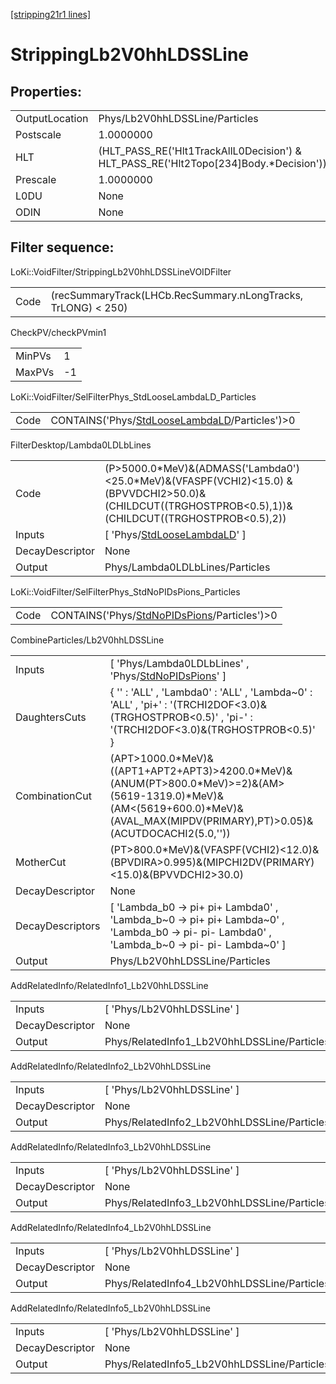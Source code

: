 [[stripping21r1 lines]](./stripping21r1-index)

# StrippingLb2V0hhLDSSLine

## Properties:

|                |                                                                                         |
|----------------|-----------------------------------------------------------------------------------------|
| OutputLocation | Phys/Lb2V0hhLDSSLine/Particles                                                          |
| Postscale      | 1.0000000                                                                               |
| HLT            | (HLT_PASS_RE('Hlt1TrackAllL0Decision') & HLT_PASS_RE('Hlt2Topo[234]Body.\*Decision')) |
| Prescale       | 1.0000000                                                                               |
| L0DU           | None                                                                                    |
| ODIN           | None                                                                                    |

## Filter sequence:

LoKi::VoidFilter/StrippingLb2V0hhLDSSLineVOIDFilter

|      |                                                               |
|------|---------------------------------------------------------------|
| Code | (recSummaryTrack(LHCb.RecSummary.nLongTracks, TrLONG) \< 250) |

CheckPV/checkPVmin1

|        |     |
|--------|-----|
| MinPVs | 1   |
| MaxPVs | -1  |

LoKi::VoidFilter/SelFilterPhys_StdLooseLambdaLD_Particles

|      |                                                                                                    |
|------|----------------------------------------------------------------------------------------------------|
| Code | CONTAINS('Phys/[StdLooseLambdaLD](./stripping21r1-commonparticles-stdlooselambdald)/Particles')\>0 |

FilterDesktop/Lambda0LDLbLines

|                 |                                                                                                                                                            |
|-----------------|------------------------------------------------------------------------------------------------------------------------------------------------------------|
| Code            | (P\>5000.0\*MeV)&(ADMASS('Lambda0')\<25.0\*MeV)&(VFASPF(VCHI2)\<15.0) &(BPVVDCHI2\>50.0)&(CHILDCUT((TRGHOSTPROB\<0.5),1))&(CHILDCUT((TRGHOSTPROB\<0.5),2)) |
| Inputs          | [ 'Phys/[StdLooseLambdaLD](./stripping21r1-commonparticles-stdlooselambdald)' ]                                                                          |
| DecayDescriptor | None                                                                                                                                                       |
| Output          | Phys/Lambda0LDLbLines/Particles                                                                                                                            |

LoKi::VoidFilter/SelFilterPhys_StdNoPIDsPions_Particles

|      |                                                                                                |
|------|------------------------------------------------------------------------------------------------|
| Code | CONTAINS('Phys/[StdNoPIDsPions](./stripping21r1-commonparticles-stdnopidspions)/Particles')\>0 |

CombineParticles/Lb2V0hhLDSSLine

|                  |                                                                                                                                                                                           |
|------------------|-------------------------------------------------------------------------------------------------------------------------------------------------------------------------------------------|
| Inputs           | [ 'Phys/Lambda0LDLbLines' , 'Phys/[StdNoPIDsPions](./stripping21r1-commonparticles-stdnopidspions)' ]                                                                                   |
| DaughtersCuts    | { '' : 'ALL' , 'Lambda0' : 'ALL' , 'Lambda~0' : 'ALL' , 'pi+' : '(TRCHI2DOF\<3.0)&(TRGHOSTPROB\<0.5)' , 'pi-' : '(TRCHI2DOF\<3.0)&(TRGHOSTPROB\<0.5)' }                                   |
| CombinationCut   | (APT\>1000.0\*MeV)&((APT1+APT2+APT3)\>4200.0\*MeV)&(ANUM(PT\>800.0\*MeV)\>=2)&(AM\>(5619-1319.0)\*MeV)&(AM\<(5619+600.0)\*MeV)&(AVAL_MAX(MIPDV(PRIMARY),PT)\>0.05)&(ACUTDOCACHI2(5.0,'')) |
| MotherCut        | (PT\>800.0\*MeV)&(VFASPF(VCHI2)\<12.0)&(BPVDIRA\>0.995)&(MIPCHI2DV(PRIMARY)\<15.0)&(BPVVDCHI2\>30.0)                                                                                      |
| DecayDescriptor  | None                                                                                                                                                                                      |
| DecayDescriptors | [ 'Lambda_b0 -\> pi+ pi+ Lambda0' , 'Lambda_b~0 -\> pi+ pi+ Lambda~0' , 'Lambda_b0 -\> pi- pi- Lambda0' , 'Lambda_b~0 -\> pi- pi- Lambda~0' ]                                           |
| Output           | Phys/Lb2V0hhLDSSLine/Particles                                                                                                                                                            |

AddRelatedInfo/RelatedInfo1_Lb2V0hhLDSSLine

|                 |                                             |
|-----------------|---------------------------------------------|
| Inputs          | [ 'Phys/Lb2V0hhLDSSLine' ]                |
| DecayDescriptor | None                                        |
| Output          | Phys/RelatedInfo1_Lb2V0hhLDSSLine/Particles |

AddRelatedInfo/RelatedInfo2_Lb2V0hhLDSSLine

|                 |                                             |
|-----------------|---------------------------------------------|
| Inputs          | [ 'Phys/Lb2V0hhLDSSLine' ]                |
| DecayDescriptor | None                                        |
| Output          | Phys/RelatedInfo2_Lb2V0hhLDSSLine/Particles |

AddRelatedInfo/RelatedInfo3_Lb2V0hhLDSSLine

|                 |                                             |
|-----------------|---------------------------------------------|
| Inputs          | [ 'Phys/Lb2V0hhLDSSLine' ]                |
| DecayDescriptor | None                                        |
| Output          | Phys/RelatedInfo3_Lb2V0hhLDSSLine/Particles |

AddRelatedInfo/RelatedInfo4_Lb2V0hhLDSSLine

|                 |                                             |
|-----------------|---------------------------------------------|
| Inputs          | [ 'Phys/Lb2V0hhLDSSLine' ]                |
| DecayDescriptor | None                                        |
| Output          | Phys/RelatedInfo4_Lb2V0hhLDSSLine/Particles |

AddRelatedInfo/RelatedInfo5_Lb2V0hhLDSSLine

|                 |                                             |
|-----------------|---------------------------------------------|
| Inputs          | [ 'Phys/Lb2V0hhLDSSLine' ]                |
| DecayDescriptor | None                                        |
| Output          | Phys/RelatedInfo5_Lb2V0hhLDSSLine/Particles |
